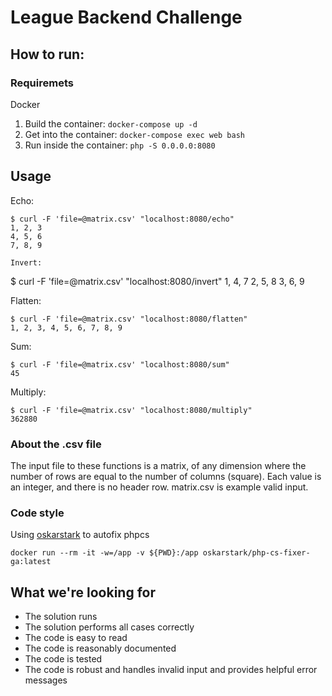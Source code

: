 # League Backend Challenge

## How to run:

### Requiremets
Docker

1. Build the container:  `docker-compose up -d`
2. Get into the container: `docker-compose exec web bash`
3. Run inside the container: `php -S 0.0.0.0:8080`

## Usage

Echo:
```
$ curl -F 'file=@matrix.csv' "localhost:8080/echo"
1, 2, 3
4, 5, 6
7, 8, 9

Invert:
```
$ curl -F 'file=@matrix.csv' "localhost:8080/invert"
1, 4, 7
2, 5, 8
3, 6, 9

Flatten:
```
$ curl -F 'file=@matrix.csv' "localhost:8080/flatten"
1, 2, 3, 4, 5, 6, 7, 8, 9
```
Sum:
```
$ curl -F 'file=@matrix.csv' "localhost:8080/sum"
45
```
Multiply:
```
$ curl -F 'file=@matrix.csv' "localhost:8080/multiply"
362880
```

### About the .csv file
The input file to these functions is a matrix, of any dimension where the number of rows are equal to the number of columns (square). Each value is an integer, and there is no header row. matrix.csv is example valid input.  


### Code style
Using [oskarstark](https://github.com/OskarStark/php-cs-fixer-ga) to autofix phpcs
```
docker run --rm -it -w=/app -v ${PWD}:/app oskarstark/php-cs-fixer-ga:latest
```


## What we're looking for

- The solution runs
- The solution performs all cases correctly
- The code is easy to read
- The code is reasonably documented
- The code is tested
- The code is robust and handles invalid input and provides helpful error messages
